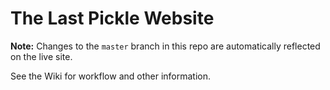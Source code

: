 # The Last Pickle Website

**Note:** Changes to the `master` branch in this repo are automatically reflected on the live site. 

See the Wiki for workflow and other information.  